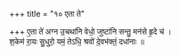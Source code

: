 +++
title = "१० एता ते"

+++
ए॒ता ते॑ अग्न उ॒चथा॑नि वेधो॒ जुष्टा॑नि सन्तु॒ मन॑से हृ॒दे च॑ ।  
श॒केम॑ रा॒यः सु॒धुरो॒ यमं॒ तेऽधि॒ श्रवो॑ दे॒वभ॑क्तं॒ दधा॑नाः ॥